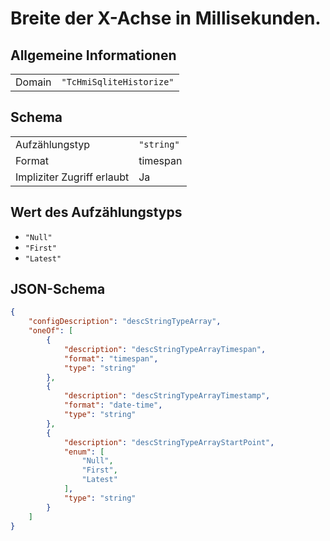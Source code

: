 # Breite der X-Achse in Millisekunden.

## Allgemeine Informationen

|  |  |
| - | - |
| Domain | `"TcHmiSqliteHistorize"` |

## Schema

|  |  |
| - | - |
| Aufzählungstyp | `"string"` |
| Format | timespan |
| Impliziter Zugriff erlaubt | Ja |

## Wert des Aufzählungstyps

- `"Null"`
- `"First"`
- `"Latest"`

## JSON-Schema

```json
{
    "configDescription": "descStringTypeArray",
    "oneOf": [
        {
            "description": "descStringTypeArrayTimespan",
            "format": "timespan",
            "type": "string"
        },
        {
            "description": "descStringTypeArrayTimestamp",
            "format": "date-time",
            "type": "string"
        },
        {
            "description": "descStringTypeArrayStartPoint",
            "enum": [
                "Null",
                "First",
                "Latest"
            ],
            "type": "string"
        }
    ]
}
```
